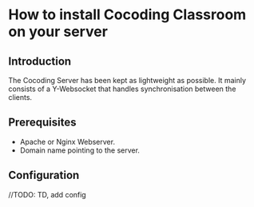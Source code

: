 # How to install Cocoding Classroom on your server

## Introduction

The Cocoding Server has been kept as lightweight as possible. It mainly consists of a Y-Websocket that handles
synchronisation between the clients.

## Prerequisites

-   Apache or Nginx Webserver.
-   Domain name pointing to the server.

## Configuration

//TODO: TD, add config
